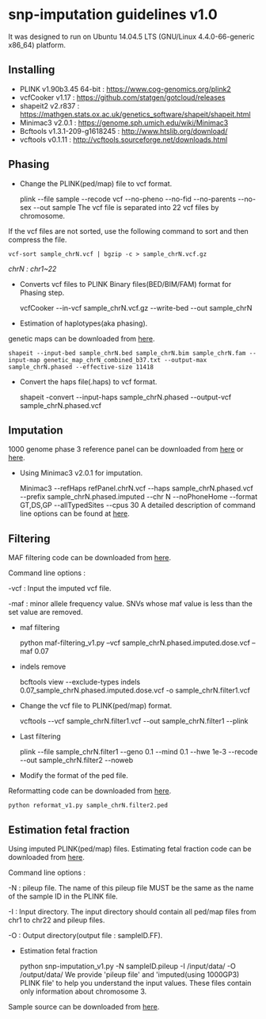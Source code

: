 snp-imputation guidelines v1.0
=
It was designed to run on Ubuntu 14.04.5 LTS (GNU/Linux 4.4.0-66-generic x86_64) platform.

Installing
-
* PLINK v1.90b3.45 64-bit : https://www.cog-genomics.org/plink2
* vcfCooker v1.17 : https://github.com/statgen/gotcloud/releases
* shapeit2 v2.r837 : https://mathgen.stats.ox.ac.uk/genetics_software/shapeit/shapeit.html
* Minimac3 v2.0.1 : https://genome.sph.umich.edu/wiki/Minimac3
* Bcftools v1.3.1-209-g1618245 : http://www.htslib.org/download/
* vcftools v0.1.11 : http://vcftools.sourceforge.net/downloads.html

Phasing
-
* Change the PLINK(ped/map) file to vcf format.


	plink --file sample --recode vcf --no-pheno --no-fid --no-parents --no-sex --out sample
The vcf file is separated into 22 vcf files by chromosome.

If the vcf files are not sorted, use the following command to sort and then compress the file.

	vcf-sort sample_chrN.vcf | bgzip -c > sample_chrN.vcf.gz
*chrN : chr1~22*

* Converts vcf files to PLINK Binary files(BED/BIM/FAM) format for Phasing step.


	vcfCooker --in-vcf sample_chrN.vcf.gz --write-bed --out sample_chrN
* Estimation of haplotypes(aka phasing).

genetic maps can be downloaded from [here](https://mathgen.stats.ox.ac.uk/genetics_software/shapeit/shapeit.html#gmap).

	shapeit --input-bed sample_chrN.bed sample_chrN.bim sample_chrN.fam --input-map genetic_map_chrN_combined_b37.txt --output-max sample_chrN.phased --effective-size 11418

* Convert the haps file(.haps) to vcf format.


	shapeit -convert --input-haps sample_chrN.phased --output-vcf sample_chrN.phased.vcf

Imputation
-
1000 genome phase 3 reference panel can be downloaded from [here](http://www.internationalgenome.org) or [here]( ftp://share.sph.umich.edu/minimac3/G1K_P3_VCF_Files.tar.gz).

* Using Minimac3 v2.0.1 for imputation.


	Minimac3 --refHaps refPanel.chrN.vcf --haps sample_chrN.phased.vcf --prefix sample_chrN.phased.imputed --chr N --noPhoneHome --format GT,DS,GP --allTypedSites --cpus 30
A detailed description of command line options can be found at [here](https://genome.sph.umich.edu/wiki/Minimac3_-_Full_List_of_Options).

Filtering
-
MAF filtering code can be downloaded from [here](https://github.com/KMJ403/snp-imputation).

Command line options :

-vcf : Input the imputed vcf file.

-maf : minor allele frequency value. SNVs whose maf value is less than the set value are removed.

* maf filtering


	python maf-filtering_v1.py –vcf sample_chrN.phased.imputed.dose.vcf –maf 0.07
* indels remove


	bcftools view --exclude-types indels 0.07_sample_chrN.phased.imputed.dose.vcf -o sample_chrN.filter1.vcf
* Change the vcf file to PLINK(ped/map) format.


	vcftools --vcf sample_chrN.filter1.vcf --out sample_chrN.filter1 --plink
* Last filtering


	plink --file sample_chrN.filter1 --geno 0.1 --mind 0.1 --hwe 1e-3 --recode --out sample_chrN.filter2 --noweb
* Modify the format of the ped file. 

Reformatting code can be downloaded from [here](https://github.com/KMJ403/snp-imputation).

	python reformat_v1.py sample_chrN.filter2.ped
Estimation fetal fraction
-
Using imputed PLINK(ped/map) files. Estimating fetal fraction code can be downloaded from [here]( https://github.com/KMJ403/snp-imputation).

Command line options :

-N : pileup file. The name of this pileup file MUST be the same as the name of the sample ID in the PLINK file.

-I : Input directory. The input directory should contain all ped/map files from chr1 to chr22 and pileup files.

-O : Output directory(output file : sampleID.FF).

* Estimation fetal fraction


	python snp-imputation_v1.py -N sampleID.pileup -I /input/data/ -O /output/data/
We provide 'pileup file' and 'imputed(using 1000GP3) PLINK file' to help you understand the input values. These files contain only information about chromosome 3. 

Sample source can be downloaded from [here](https://github.com/KMJ403/snp-imputation).
